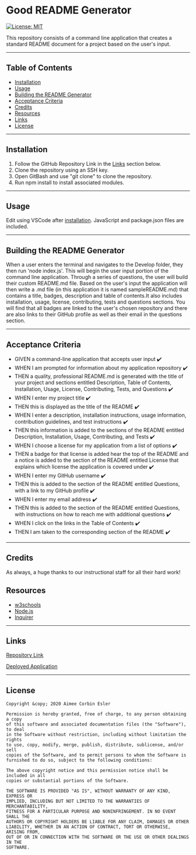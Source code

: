 # Good README Generator

[![License: MIT](https://img.shields.io/badge/License-MIT-yellow.svg)](https://opensource.org/licenses/MIT)

This repository consists of a command line application that creates a standard README document for a project based on the user's input.

-----

## Table of Contents

* [Installation](#installation)
* [Usage](#Usage)
* [Building the README Generator](#building-the-README-generator)
* [Acceptance Criteria](#acceptance-criteria)
* [Credits](#credits)
* [Resources](#resources)
* [Links](#Links)
* [License](#license)

-----

## Installation

1. Follow the GitHub Repository Link in the [Links](#Links) section below.
1. Clone the repository using an SSH key.
1. Open GitBash and use "git clone" to clone the repository.
1. Run npm install to install associated modules.

-----

## Usage

Edit using VSCode after [installation](#installation). JavaScript and package.json files are included.

-----

## Building the README Generator
When a user enters the terminal and navigates to the Develop folder, they then run 'node index.js'. This will begin the user input portion of the command line application. Through a series of questions, the user will build their custom README.md file. Based on the user's input the application will then write a .md file (in this application it is named sampleREADME.md) that contains a title, badges, description and table of contents.It also includes installation, usage, license, contributing, tests and questions sections. You will find that all badges are linked to the user's chosen repository and there are also links to their GitHub profile as well as their email in the questions section.

-----

## Acceptance Criteria

* GIVEN a command-line application that accepts user input :heavy_check_mark:
* WHEN I am prompted for information about my application repository :heavy_check_mark:
* THEN a quality, professional README.md is generated with the title of your project and sections entitled Description, Table of Contents, Installation, Usage, License, Contributing, Tests, and Questions :heavy_check_mark:
* WHEN I enter my project title :heavy_check_mark:
* THEN this is displayed as the title of the README :heavy_check_mark:
* WHEN I enter a description, installation instructions, usage information, contribution guidelines, and test instructions :heavy_check_mark:
* THEN this information is added to the sections of the README entitled Description, Installation, Usage, Contributing, and Tests :heavy_check_mark:
* WHEN I choose a license for my application from a list of options :heavy_check_mark:
* THEN a badge for that license is added hear the top of the README and a notice is added to the section of the README entitled License that explains which license the application is covered under :heavy_check_mark:
* WHEN I enter my GitHub username :heavy_check_mark:
* THEN this is added to the section of the README entitled Questions, with a link to my GitHub profile :heavy_check_mark:
* WHEN I enter my email address :heavy_check_mark:
* THEN this is added to the section of the README entitled Questions, with instructions on how to reach me with additional questions :heavy_check_mark:
* WHEN I click on the links in the Table of Contents :heavy_check_mark:
* THEN I am taken to the corresponding section of the README :heavy_check_mark:

-----

## Credits
As always, a huge thanks to our instructional staff for all their hard work!

## Resources

* [w3schools](https://www.w3schools.com)
* [Node.js](https://nodejs.org/en/)
* [Inquirer](https://www.npmjs.com/package/inquirer)

-----

## Links
[Repository Link](https://github.com/aimeecesler/good-readme-generator)

[Deployed Application](https://aimeecesler.github.io/good-readme-generator/)

-----

## License
    Copyright &copy; 2020 Aimee Corbin Esler

    Permission is hereby granted, free of charge, to any person obtaining a copy
    of this software and associated documentation files (the "Software"), to deal
    in the Software without restriction, including without limitation the rights
    to use, copy, modify, merge, publish, distribute, sublicense, and/or sell
    copies of the Software, and to permit persons to whom the Software is
    furnished to do so, subject to the following conditions:

    The above copyright notice and this permission notice shall be included in all
    copies or substantial portions of the Software.

    THE SOFTWARE IS PROVIDED "AS IS", WITHOUT WARRANTY OF ANY KIND, EXPRESS OR
    IMPLIED, INCLUDING BUT NOT LIMITED TO THE WARRANTIES OF MERCHANTABILITY,
    FITNESS FOR A PARTICULAR PURPOSE AND NONINFRINGEMENT. IN NO EVENT SHALL THE
    AUTHORS OR COPYRIGHT HOLDERS BE LIABLE FOR ANY CLAIM, DAMAGES OR OTHER
    LIABILITY, WHETHER IN AN ACTION OF CONTRACT, TORT OR OTHERWISE, ARISING FROM,
    OUT OF OR IN CONNECTION WITH THE SOFTWARE OR THE USE OR OTHER DEALINGS IN THE
    SOFTWARE.
